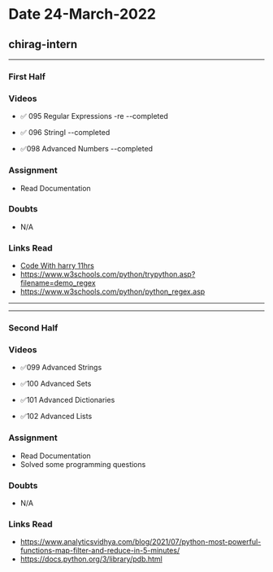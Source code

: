 # Date 24-March-2022

## chirag-intern

<hr>

### First Half

### Videos

- ✅ 095 Regular Expressions -re --completed

- ✅ 096 StringI --completed

- ✅098 Advanced Numbers --completed

### Assignment

- Read Documentation

### Doubts

- N/A

### Links Read

- [Code With harry 11hrs ](https://www.youtube.com/watch?v=gfDE2a7MKjA&t=1s)
- https://www.w3schools.com/python/trypython.asp?filename=demo_regex
- https://www.w3schools.com/python/python_regex.asp

<hr>
<hr>

### Second Half

### Videos

- ✅099 Advanced Strings

- ✅100 Advanced Sets

- ✅101 Advanced Dictionaries

- ✅102 Advanced Lists

### Assignment

- Read Documentation
- Solved some programming questions

### Doubts

- N/A

### Links Read

- https://www.analyticsvidhya.com/blog/2021/07/python-most-powerful-functions-map-filter-and-reduce-in-5-minutes/
- https://docs.python.org/3/library/pdb.html

